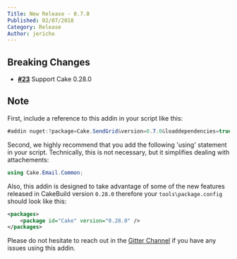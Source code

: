 ```yaml
---
Title: New Release - 0.7.0
Published: 02/07/2018
Category: Release
Author: jericho
---
```


## Breaking Changes

- [__#23__](https://github.com/cake-contrib/Cake.SendGrid/issues/23) Support Cake 0.28.0


## Note

First, include a reference to this addin in your script like this:
```csharp
#addin nuget:?package=Cake.SendGrid&version=0.7.0&loaddependencies=true
```

Second, we highly recommend that you add the following 'using' statement in your script. Technically, this is not necessary, but it simplifies dealing with attachements: 
```csharp
using Cake.Email.Common;
```

Also, this addin is designed to take advantage of some of the new features released in CakeBuild version `0.28.0` therefore your `tools\package.config` should look like this:
```xml
<packages>
    <package id="Cake" version="0.28.0" />
</packages>
```

Please do not hesitate to reach out in the [Gitter Channel](https://gitter.im/cake-contrib/Lobby) if you have any issues using this addin.
